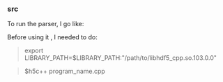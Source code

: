 ### src

To run the parser, I go like:

Before using it , I needed to do:
> export LIBRARY_PATH=$LIBRARY_PATH:"/path/to/libhdf5_cpp.so.103.0.0"

> $h5c++ program_name.cpp
